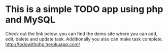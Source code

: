 # This is a simple TODO app using php and MySQL
Check out the link below. you can find the demo site where you can add, edit, delete and update task. Additionally you also can make task complete. http://todowithphp.herokuapp.com/
